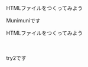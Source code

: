 <!DOCTYPE html>
<html lang="ja">
<head>
    <meta charset="UTF-8">
    <meta name="viewport" content="width=device-width, initial-scale=1.0">
    <title>Document</title>
    <link rel="stylesheet" href="css/style.css">
</head>
<body>
    <p>HTMLファイルをつくってみよう</p> 
    <p>Munimuniです</p>
    <p>HTMLファイルをつくってみよう</p> 
　　<p>try2です</p>
</body>
</html>
